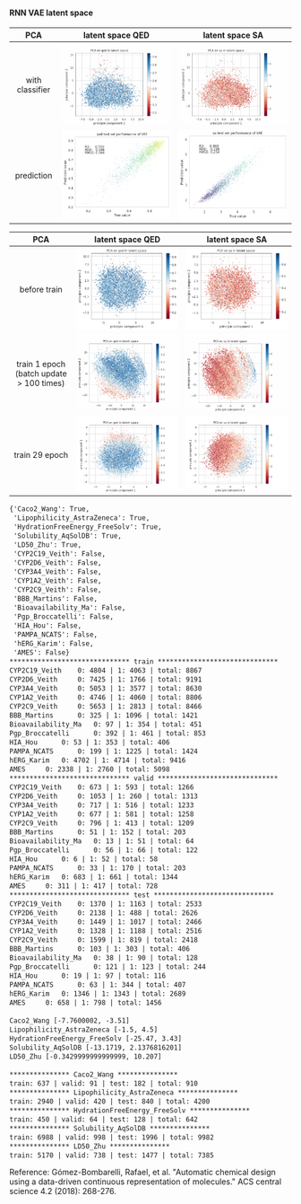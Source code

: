
#### RNN VAE latent space

 
 | PCA | latent space QED    | latent space SA
:-----:|:-------------------------:|:-------------------------:
|with classifier| ![](figures/fig_11_09_qed.gif)  | ![](figures/fig_11_09_sa.gif) 
| prediction | ![](figures/qed_pred.png) | ![](figures/sa_pred.png) 




 | PCA | latent space QED  | latent space SA 
 :-----:|:-------------------------:|:-------------------------: 
 | before train |  ![](figures/qed_0.png)  |  ![](figures/sa_0.png)  
 | train 1 epoch (batch update > 100 times) |  ![](figures/qed_1.png)  |  ![](figures/sa_1.png)  
 | train 29 epoch |  ![](figures/PCA_qed_29.png)  |  ![](figures/PCA_sa_29.png) 



 








```
{'Caco2_Wang': True,
 'Lipophilicity_AstraZeneca': True,
 'HydrationFreeEnergy_FreeSolv': True,
 'Solubility_AqSolDB': True,
 'LD50_Zhu': True,
 'CYP2C19_Veith': False,
 'CYP2D6_Veith': False,
 'CYP3A4_Veith': False,
 'CYP1A2_Veith': False,
 'CYP2C9_Veith': False,
 'BBB_Martins': False,
 'Bioavailability_Ma': False,
 'Pgp_Broccatelli': False,
 'HIA_Hou': False,
 'PAMPA_NCATS': False,
 'hERG_Karim': False,
 'AMES': False}
****************************** train ******************************
CYP2C19_Veith 	 0: 4804 | 1: 4063 | total: 8867
CYP2D6_Veith 	 0: 7425 | 1: 1766 | total: 9191
CYP3A4_Veith 	 0: 5053 | 1: 3577 | total: 8630
CYP1A2_Veith 	 0: 4746 | 1: 4060 | total: 8806
CYP2C9_Veith 	 0: 5653 | 1: 2813 | total: 8466
BBB_Martins 	 0: 325 | 1: 1096 | total: 1421
Bioavailability_Ma 	 0: 97 | 1: 354 | total: 451
Pgp_Broccatelli 	 0: 392 | 1: 461 | total: 853
HIA_Hou 	 0: 53 | 1: 353 | total: 406
PAMPA_NCATS 	 0: 199 | 1: 1225 | total: 1424
hERG_Karim 	 0: 4702 | 1: 4714 | total: 9416
AMES 	 0: 2338 | 1: 2760 | total: 5098
****************************** valid ******************************
CYP2C19_Veith 	 0: 673 | 1: 593 | total: 1266
CYP2D6_Veith 	 0: 1053 | 1: 260 | total: 1313
CYP3A4_Veith 	 0: 717 | 1: 516 | total: 1233
CYP1A2_Veith 	 0: 677 | 1: 581 | total: 1258
CYP2C9_Veith 	 0: 796 | 1: 413 | total: 1209
BBB_Martins 	 0: 51 | 1: 152 | total: 203
Bioavailability_Ma 	 0: 13 | 1: 51 | total: 64
Pgp_Broccatelli 	 0: 56 | 1: 66 | total: 122
HIA_Hou 	 0: 6 | 1: 52 | total: 58
PAMPA_NCATS 	 0: 33 | 1: 170 | total: 203
hERG_Karim 	 0: 683 | 1: 661 | total: 1344
AMES 	 0: 311 | 1: 417 | total: 728
****************************** test ******************************
CYP2C19_Veith 	 0: 1370 | 1: 1163 | total: 2533
CYP2D6_Veith 	 0: 2138 | 1: 488 | total: 2626
CYP3A4_Veith 	 0: 1449 | 1: 1017 | total: 2466
CYP1A2_Veith 	 0: 1328 | 1: 1188 | total: 2516
CYP2C9_Veith 	 0: 1599 | 1: 819 | total: 2418
BBB_Martins 	 0: 103 | 1: 303 | total: 406
Bioavailability_Ma 	 0: 38 | 1: 90 | total: 128
Pgp_Broccatelli 	 0: 121 | 1: 123 | total: 244
HIA_Hou 	 0: 19 | 1: 97 | total: 116
PAMPA_NCATS 	 0: 63 | 1: 344 | total: 407
hERG_Karim 	 0: 1346 | 1: 1343 | total: 2689
AMES 	 0: 658 | 1: 798 | total: 1456

Caco2_Wang [-7.7600002, -3.51]
Lipophilicity_AstraZeneca [-1.5, 4.5]
HydrationFreeEnergy_FreeSolv [-25.47, 3.43]
Solubility_AqSolDB [-13.1719, 2.1376816201]
LD50_Zhu [-0.3429999999999999, 10.207]

*************** Caco2_Wang ***************
train: 637 | valid: 91 | test: 182 | total: 910
*************** Lipophilicity_AstraZeneca ***************
train: 2940 | valid: 420 | test: 840 | total: 4200
*************** HydrationFreeEnergy_FreeSolv ***************
train: 450 | valid: 64 | test: 128 | total: 642
*************** Solubility_AqSolDB ***************
train: 6988 | valid: 998 | test: 1996 | total: 9982
*************** LD50_Zhu ***************
train: 5170 | valid: 738 | test: 1477 | total: 7385
```
Reference: Gómez-Bombarelli, Rafael, et al. "Automatic chemical design using a data-driven continuous representation of molecules." ACS central science 4.2 (2018): 268-276.
